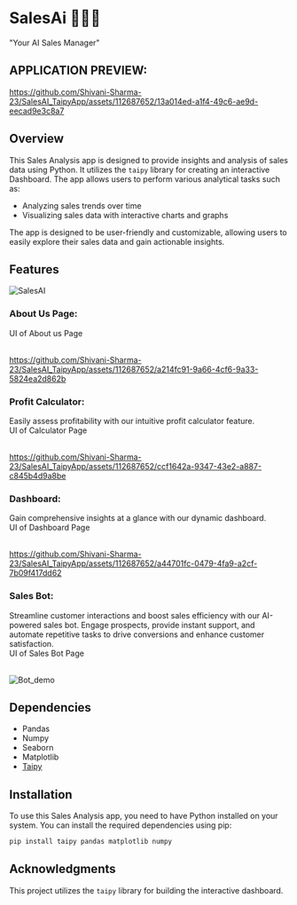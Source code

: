 # SalesAi 🤖🧑‍💼
"Your AI Sales Manager"

## APPLICATION PREVIEW:



https://github.com/Shivani-Sharma-23/SalesAI_TaipyApp/assets/112687652/13a014ed-a1f4-49c6-ae9d-eecad9e3c8a7

## Overview
This Sales Analysis app is designed to provide insights and analysis of sales data using Python. It utilizes the `taipy` library for creating an interactive Dashboard. The app allows users to perform various analytical tasks such as:

- Analyzing sales trends over time
- Visualizing sales data with interactive charts and graphs

The app is designed to be user-friendly and customizable, allowing users to easily explore their sales data and gain actionable insights.

## Features

![SalesAI](https://github.com/Shivani-Sharma-23/SalesAI_TaipyApp/assets/112687652/b10a8b75-face-4d70-b88b-5e166e2f3301)
### About Us Page:
UI of About us Page <br/>
<br/>

https://github.com/Shivani-Sharma-23/SalesAI_TaipyApp/assets/112687652/a214fc91-9a66-4cf6-9a33-5824ea2d862b


### Profit Calculator:
Easily assess profitability with our intuitive profit calculator feature.<br/>
  UI of Calculator Page <br/>
<br/>


https://github.com/Shivani-Sharma-23/SalesAI_TaipyApp/assets/112687652/ccf1642a-9347-43e2-a887-c845b4d9a8be






### Dashboard:
Gain comprehensive insights at a glance with our dynamic dashboard.<br/>
UI of Dashboard Page <br/>
<br/>


https://github.com/Shivani-Sharma-23/SalesAI_TaipyApp/assets/112687652/a44701fc-0479-4fa9-a2cf-7b09f417dd62


### Sales Bot:
Streamline customer interactions and boost sales efficiency with our AI-powered sales bot. Engage prospects, provide instant support, and automate repetitive tasks to drive conversions and enhance customer satisfaction.<br/>
UI of Sales Bot Page <br/>
<br/>

![Bot_demo](https://github.com/Shivani-Sharma-23/SalesAI_TaipyApp/assets/112687652/78e5923a-4307-4592-bd14-017b50439c42)




## Dependencies

- Pandas
- Numpy
- Seaborn
- Matplotlib
-  [Taipy](https://www.taipy.io/)
## Installation

To use this Sales Analysis app, you need to have Python installed on your system. You can install the required dependencies using pip:

```bash
pip install taipy pandas matplotlib numpy
```

## Acknowledgments

This project utilizes the `taipy` library for building the interactive dashboard.
